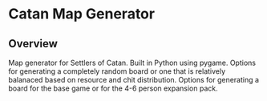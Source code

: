 # Catan Map Generator 
## Overview 
Map generator for Settlers of Catan. Built in Python using pygame. Options for generating a completely random board or one that is relatively balanaced based on 
resource and chit distribution. Options for generating a board for the base game or for the 4-6 person expansion pack. 
